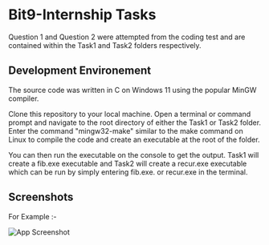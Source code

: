 # Bit9-Internship Tasks
Question 1 and Question 2 were attempted from the coding test and are contained within the Task1 and Task2 folders respectively. 
## Development Environement 
The source code was written in C on Windows 11 using the popular MinGW compiler. 

Clone this repository to your local machine. Open a terminal or command prompt and navigate to the root directory of either the Task1 or Task2 folder. Enter the command "mingw32-make" similar to the make command on Linux to compile the code and create an executable at the root of the folder.

You can then run the executable on the console to get the output. Task1 will create a fib.exe executable and Task2 will create a recur.exe executable which can be run by simply entering fib.exe. or recur.exe in the terminal.


## Screenshots
For Example :- 

![App Screenshot](https://i.ibb.co/n7sH3FL/example.png)

